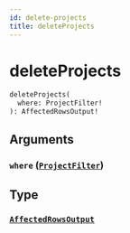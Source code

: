 ```yaml
---
id: delete-projects
title: deleteProjects
---
```


 # deleteProjects





```graphql
deleteProjects(
  where: ProjectFilter!
): AffectedRowsOutput!

```


## Arguments

### `where` ([`ProjectFilter`](/inputs/project-filter))




## Type

### [`AffectedRowsOutput`](/objects/affected-rows-output) 






